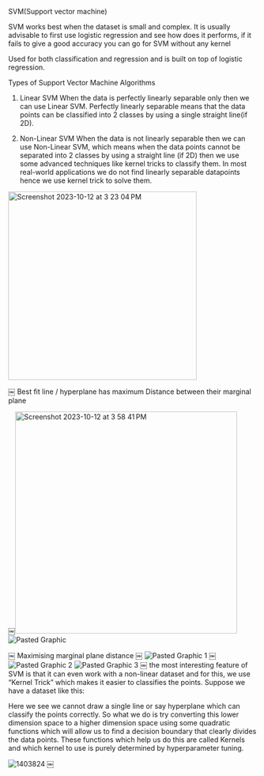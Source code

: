 SVM(Support vector machine)

SVM works best when the dataset is small and complex. It is usually advisable to first use logistic regression and see how does it performs, if it fails to give a good accuracy you can go for SVM without any kernel 

Used for both classification and regression and is built on top of logistic regression.


Types of Support Vector Machine Algorithms

1. Linear SVM
When the data is perfectly linearly separable only then we can use Linear SVM. Perfectly linearly separable means that the data points can be classified into 2 classes by using a single straight line(if 2D).

2. Non-Linear SVM
When the data is not linearly separable then we can use Non-Linear SVM, which means when the data points cannot be separated into 2 classes by using a straight line (if 2D) then we use some advanced techniques like kernel tricks to classify them. In most real-world applications we do not find linearly separable datapoints hence we use kernel trick to solve them.

  <img width="381" alt="Screenshot 2023-10-12 at 3 23 04 PM" src="https://github.com/zerouchi/Machine-Learning/assets/79967043/0736e958-9937-4db9-8253-e132b170a64e">
 
￼
Best fit line / hyperplane has maximum Distance between their marginal plane

￼<img width="449" alt="Screenshot 2023-10-12 at 3 58 41 PM" src="https://github.com/zerouchi/Machine-Learning/assets/79967043/c13d1f5d-6668-4073-bb06-449bb138f513">
![Pasted Graphic](https://github.com/zerouchi/Machine-Learning/assets/79967043/ee95c562-9433-4732-a00a-4ebeb20f83a8)

￼
Maximising marginal plane distance
￼
![Pasted Graphic 1](https://github.com/zerouchi/Machine-Learning/assets/79967043/7635ed69-a0d2-467b-8f24-2351a9c06481)
￼
![Pasted Graphic 2](https://github.com/zerouchi/Machine-Learning/assets/79967043/09f13e7d-8365-4321-bfe8-ae83037ed94f)
![Pasted Graphic 3](https://github.com/zerouchi/Machine-Learning/assets/79967043/1e32d41e-33fa-4e13-a4cb-811727f088fe)
￼
the most interesting feature of SVM is that it can even work with a non-linear dataset and for this, we use “Kernel Trick” which makes it easier to classifies the points. Suppose we have a dataset like this:


Here we see we cannot draw a single line or say hyperplane which can classify the points correctly. So what we do is try converting this lower dimension space to a higher dimension space using some quadratic functions which will allow us to find a decision boundary that clearly divides the data points. These functions which help us do this are called Kernels and which kernel to use is purely determined by hyperparameter tuning.

![1403824](https://github.com/zerouchi/Machine-Learning/assets/79967043/ea8c5939-5515-4172-82fa-b5d3bd0e364a)
￼

